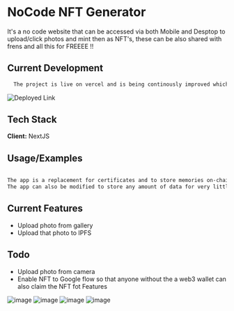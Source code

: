 
# NoCode NFT Generator 

It's a no code website that can be accessed via both Mobile and Desptop to upload/click photos and mint then as NFT's, these can be also shared with frens and all this for FREEEE !!



## Current Development


```bash
  The project is live on vercel and is being continously improved which can be accessed at 
```
![Deployed Link](https://mahe-nocodenft.vercel.app/)


## Tech Stack

**Client:** NextJS



## Usage/Examples

```bash

The app is a replacement for certificates and to store memories on-chain forever
The app can also be modified to store any amount of data for very little cost in comparision with google/dropbox/onedrive 

```


## Current Features

- Upload photo from gallery
- Upload that photo to IPFS 

## Todo
- Upload photo from camera
- Enable NFT to Google flow so that anyone without the a web3 wallet can also claim the NFT fot Features


![image](https://user-images.githubusercontent.com/48391385/235297700-1ea89077-cdaf-43dc-adfd-e1e9440b272b.png)
![image](https://user-images.githubusercontent.com/48391385/235297728-975198ee-1f81-407a-a859-3fcf6a86b470.png)
![image](https://user-images.githubusercontent.com/48391385/235297729-ba53dd73-38a8-4b31-97b4-8be1f299acd7.png)
![image](https://user-images.githubusercontent.com/48391385/235297743-1c261f3f-3874-4a0d-90d5-10a0da7d4db2.png)
